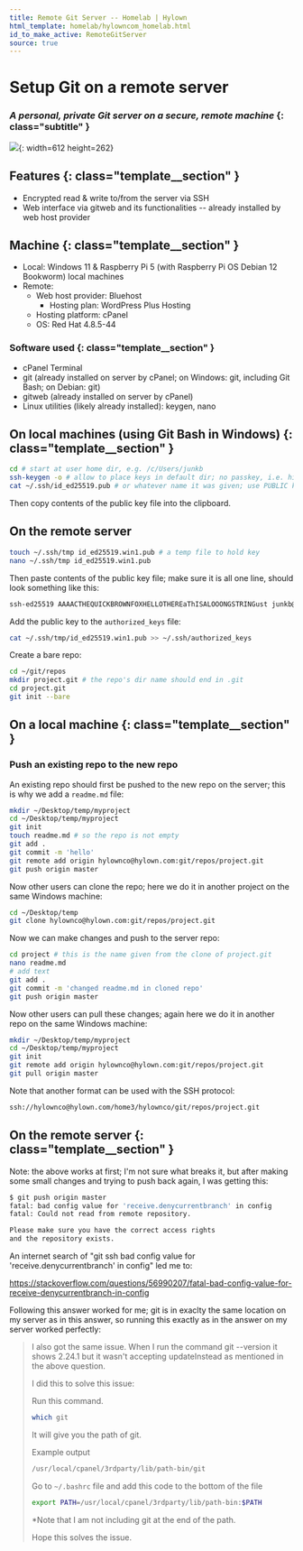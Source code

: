 ```yaml
---
title: Remote Git Server -- Homelab | Hylown
html_template: homelab/hylowncom_homelab.html
id_to_make_active: RemoteGitServer
source: true
---
```


# Setup Git on a remote server

### *A personal, private Git server on a secure, remote machine* {: class="subtitle" }


![]({root}assets/git_server.jpg){: width=612 height=262}


## Features {: class="template__section" }

* Encrypted read & write to/from the server via SSH
* Web interface via gitweb and its functionalities -- already installed by web host provider

## Machine {: class="template__section" }

* Local: Windows 11 & Raspberry Pi 5 (with Raspberry Pi OS Debian 12 Bookworm) local machines
* Remote: 
  * Web host provider: Bluehost
    * Hosting plan: WordPress Plus Hosting
  * Hosting platform: cPanel
  * OS: Red Hat 4.8.5-44

### Software used {: class="template__section" }

* cPanel Terminal
* git (already installed on server by cPanel; on Windows: git, including Git Bash; on Debian: git)
* gitweb (already installed on server by cPanel)
* Linux utilities (likely already installed): keygen, nano

## On local machines (using Git Bash in Windows) {: class="template__section" }

```bash
cd # start at user home dir, e.g. /c/Users/junkb
ssh-keygen -o # allow to place keys in default dir; no passkey, i.e. hit enter twice
cat ~/.ssh/id_ed25519.pub # or whatever name it was given; use PUBLIC key
```
Then copy contents of the public key file into the clipboard.

## On the remote server
```bash
touch ~/.ssh/tmp id_ed25519.win1.pub # a temp file to hold key
nano ~/.ssh/tmp id_ed25519.win1.pub
```
Then paste contents of the public key file; make sure it is all one line, should look something like this:
```bash
ssh-ed25519 AAAACTHEQUICKBROWNFOXHELLOTHEREaThISALOOONGSTRINGust junkb@DESKTOP-3ICM930
```
Add the public key to the `authorized_keys` file:
```bash
cat ~/.ssh/tmp/id_ed25519.win1.pub >> ~/.ssh/authorized_keys
```
Create a bare repo:
```bash
cd ~/git/repos
mkdir project.git # the repo's dir name should end in .git
cd project.git
git init --bare
```
## On a local machine  {: class="template__section" }

### Push an existing repo to the new repo

An existing repo should first be pushed to the new repo on the server; this is why we add a `readme.md` file:
```bash
mkdir ~/Desktop/temp/myproject
cd ~/Desktop/temp/myproject
git init
touch readme.md # so the repo is not empty
git add .
git commit -m 'hello'
git remote add origin hylownco@hylown.com:git/repos/project.git
git push origin master
```
Now other users can clone the repo; here we do it in another project on the same Windows machine:
```bash
cd ~/Desktop/temp
git clone hylownco@hylown.com:git/repos/project.git
```
Now we can make changes and push to the server repo:
```bash
cd project # this is the name given from the clone of project.git
nano readme.md
# add text
git add .
git commit -m 'changed readme.md in cloned repo'
git push origin master
```
Now other users can pull these changes; again here we do it in another repo on the same Windows machine:
```bash
mkdir ~/Desktop/temp/myproject
cd ~/Desktop/temp/myproject
git init
git remote add origin hylownco@hylown.com:git/repos/project.git
git pull origin master
```
Note that another format can be used with the SSH protocol:
```bash
ssh://hylownco@hylown.com/home3/hylownco/git/repos/project.git
```

## On the remote server {: class="template__section" }

Note: the above works at first; I'm not sure what breaks it, but after making some small changes and trying to push back again, I was getting this:

```bash
$ git push origin master
fatal: bad config value for 'receive.denycurrentbranch' in config
fatal: Could not read from remote repository.

Please make sure you have the correct access rights
and the repository exists.
```

An internet search of "git ssh bad config value for 'receive.denycurrentbranch' in config" led me to:

https://stackoverflow.com/questions/56990207/fatal-bad-config-value-for-receive-denycurrentbranch-in-config

Following this answer worked for me; git is in exaclty the same location on my server as in this answer, so running this exactly as in the answer on my server worked perfectly:

> I also got the same issue. When I run the command git --version it shows 2.24.1 but it wasn't accepting 
> updateInstead as mentioned in the above question.
> 
> I did this to solve this issue:
> 
> Run this command.
>
> ```bash
> which git
> ```
>
> It will give you the path of git.
> 
> Example output
> 
> ```bash
> /usr/local/cpanel/3rdparty/lib/path-bin/git
> ```
>
> Go to ```~/.bashrc``` file and add this code to the bottom of the file
>
> ```bash
> export PATH=/usr/local/cpanel/3rdparty/lib/path-bin:$PATH
> ```
>
> *Note that I am not including git at the end of the path.
> 
> Hope this solves the issue.


